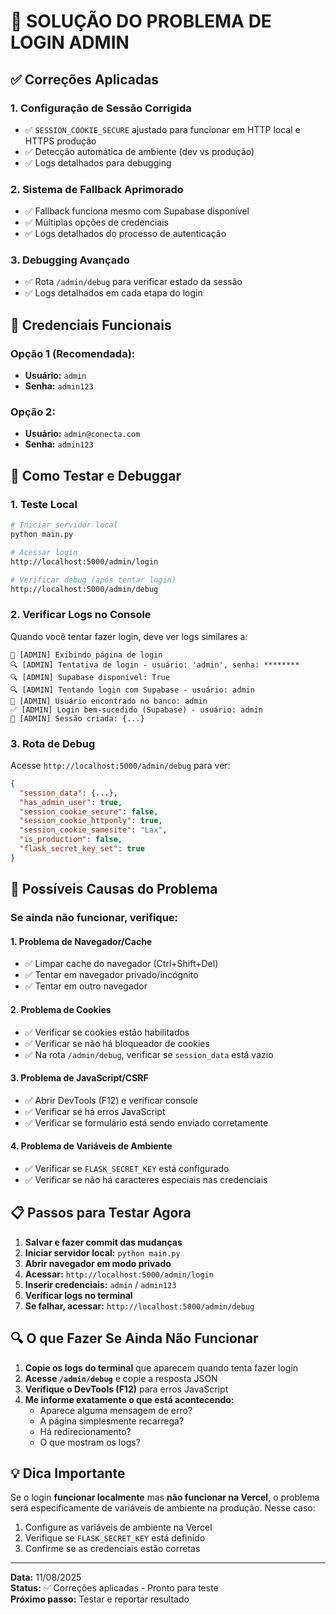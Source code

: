 # 🔧 SOLUÇÃO DO PROBLEMA DE LOGIN ADMIN

## ✅ Correções Aplicadas

### 1. **Configuração de Sessão Corrigida**
- ✅ `SESSION_COOKIE_SECURE` ajustado para funcionar em HTTP local e HTTPS produção
- ✅ Detecção automática de ambiente (dev vs produção)
- ✅ Logs detalhados para debugging

### 2. **Sistema de Fallback Aprimorado**
- ✅ Fallback funciona mesmo com Supabase disponível
- ✅ Múltiplas opções de credenciais
- ✅ Logs detalhados do processo de autenticação

### 3. **Debugging Avançado**
- ✅ Rota `/admin/debug` para verificar estado da sessão
- ✅ Logs detalhados em cada etapa do login

## 🔑 Credenciais Funcionais

### **Opção 1 (Recomendada):**
- **Usuário:** `admin`
- **Senha:** `admin123`

### **Opção 2:**
- **Usuário:** `admin@conecta.com`
- **Senha:** `admin123`

## 🧪 Como Testar e Debuggar

### **1. Teste Local**
```bash
# Iniciar servidor local
python main.py

# Acessar login
http://localhost:5000/admin/login

# Verificar debug (após tentar login)
http://localhost:5000/admin/debug
```

### **2. Verificar Logs no Console**
Quando você tentar fazer login, deve ver logs similares a:
```
📄 [ADMIN] Exibindo página de login
🔍 [ADMIN] Tentativa de login - usuário: 'admin', senha: ********
🔍 [ADMIN] Supabase disponível: True
🔍 [ADMIN] Tentando login com Supabase - usuário: admin
👤 [ADMIN] Usuário encontrado no banco: admin
✅ [ADMIN] Login bem-sucedido (Supabase) - usuário: admin
💾 [ADMIN] Sessão criada: {...}
```

### **3. Rota de Debug**
Acesse `http://localhost:5000/admin/debug` para ver:
```json
{
  "session_data": {...},
  "has_admin_user": true,
  "session_cookie_secure": false,
  "session_cookie_httponly": true,
  "session_cookie_samesite": "Lax",
  "is_production": false,
  "flask_secret_key_set": true
}
```

## 🚨 Possíveis Causas do Problema

### **Se ainda não funcionar, verifique:**

#### **1. Problema de Navegador/Cache**
- ✅ Limpar cache do navegador (Ctrl+Shift+Del)
- ✅ Tentar em navegador privado/incógnito
- ✅ Tentar em outro navegador

#### **2. Problema de Cookies**
- ✅ Verificar se cookies estão habilitados
- ✅ Verificar se não há bloqueador de cookies
- ✅ Na rota `/admin/debug`, verificar se `session_data` está vazio

#### **3. Problema de JavaScript/CSRF**
- ✅ Abrir DevTools (F12) e verificar console
- ✅ Verificar se há erros JavaScript
- ✅ Verificar se formulário está sendo enviado corretamente

#### **4. Problema de Variáveis de Ambiente**
- ✅ Verificar se `FLASK_SECRET_KEY` está configurado
- ✅ Verificar se não há caracteres especiais nas credenciais

## 📋 Passos para Testar Agora

1. **Salvar e fazer commit das mudanças**
2. **Iniciar servidor local:** `python main.py`
3. **Abrir navegador em modo privado**
4. **Acessar:** `http://localhost:5000/admin/login`
5. **Inserir credenciais:** `admin` / `admin123`
6. **Verificar logs no terminal**
7. **Se falhar, acessar:** `http://localhost:5000/admin/debug`

## 🔍 O que Fazer Se Ainda Não Funcionar

1. **Copie os logs do terminal** que aparecem quando tenta fazer login
2. **Acesse `/admin/debug`** e copie a resposta JSON
3. **Verifique o DevTools (F12)** para erros JavaScript
4. **Me informe exatamente o que está acontecendo:**
   - Aparece alguma mensagem de erro?
   - A página simplesmente recarrega?
   - Há redirecionamento?
   - O que mostram os logs?

## 💡 Dica Importante

Se o login **funcionar localmente** mas **não funcionar na Vercel**, o problema será especificamente de variáveis de ambiente na produção. Nesse caso:

1. Configure as variáveis de ambiente na Vercel
2. Verifique se `FLASK_SECRET_KEY` está definido
3. Confirme se as credenciais estão corretas

---
**Data:** 11/08/2025  
**Status:** ✅ Correções aplicadas - Pronto para teste  
**Próximo passo:** Testar e reportar resultado
